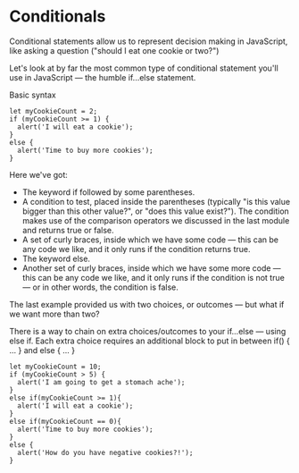 # Conditionals
Conditional statements allow us to represent decision making in JavaScript, like asking a question ("should I eat one cookie or two?")

Let's look at by far the most common type of conditional statement you'll use in JavaScript — the humble if...else statement.

Basic syntax
```
let myCookieCount = 2;
if (myCookieCount >= 1) {
  alert('I will eat a cookie');
} 
else {
  alert('Time to buy more cookies');
}
```

Here we've got:

* The keyword if followed by some parentheses.
* A condition to test, placed inside the parentheses (typically "is this value bigger than this other value?", or "does this value exist?"). The condition makes use of the comparison operators we discussed in the last module and returns true or false.
* A set of curly braces, inside which we have some code — this can be any code we like, and it only runs if the condition returns true.
* The keyword else.
* Another set of curly braces, inside which we have some more code — this can be any code we like, and it only runs if the condition is not true — or in other words, the condition is false.

The last example provided us with two choices, or outcomes — but what if we want more than two?

There is a way to chain on extra choices/outcomes to your if...else — using else if. Each extra choice requires an additional block to put in between if() { ... } and else { ... }
```
let myCookieCount = 10;
if (myCookieCount > 5) {
  alert('I am going to get a stomach ache');
}
else if(myCookieCount >= 1){
  alert('I will eat a cookie');
}
else if(myCookieCount == 0){
  alert('Time to buy more cookies');
}
else {
  alert('How do you have negative cookies?!');
}
```
